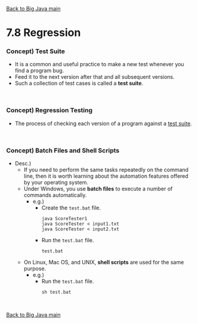 [Back to Big Java main](../../../main.md)

# 7.8 Regression 
### Concept) Test Suite
- It is a common and useful practice to make a new test whenever you find a program bug.
- Feed it to the next version after that and all subsequent versions.
- Such a collection of test cases is called a **test suite**.

<br>

### Concept) Regression Testing
- The process of checking each version of a program against a [test suite](#concept-test-suite).

<br>

### Concept) Batch Files and Shell Scripts
- Desc.)
  - If you need to perform the same tasks repeatedly on the command line, then it is worth learning about the automation features offered by your operating system.
  - Under Windows, you use **batch files** to execute a number of commands automatically.
    - e.g.)
      - Create the ```test.bat``` file.
        ```
        java ScoreTester1
        java ScoreTester < input1.txt
        java ScoreTester < input2.txt
        ```
      - Run the ```test.bat``` file.
        ```
        test.bat
        ```
  - On Linux, Mac OS, and UNIX, **shell scripts** are used for the same purpose.
    - e.g.)
      - Run the ```test.bat``` file.
        ```
        sh test.bat
        ```


<br>

[Back to Big Java main](../../../main.md)